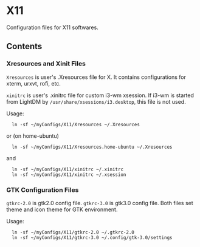 X11
===

Configuration files for X11 softwares.

## Contents

### Xresources and Xinit Files

`Xresources` is user's .Xresources file for X. It contains configurations for xterm, urxvt, rofi, etc.

`xinitrc` is user's .xinitrc file for custom i3-wm xsession. If i3-wm is started from LightDM by `/usr/share/xsessions/i3.desktop`, this file is not used.

Usage:
```
  ln -sf ~/myConfigs/X11/Xresources ~/.Xresources
```
or (on home-ubuntu)
```
  ln -sf ~/myConfigs/X11/Xresources.home-ubuntu ~/.Xresources
```
and
```
  ln -sf ~/myConfigs/X11/xinitrc ~/.xinitrc
  ln -sf ~/myConfigs/X11/xinitrc ~/.xsession
```

### GTK Configuration Files

`gtkrc-2.0` is gtk2.0 config file.
`gtkrc-3.0` is gtk3.0 config file.
Both files set theme and icon theme for GTK environment.

Usage:
```
  ln -sf ~/myConfigs/X11/gtkrc-2.0 ~/.gtkrc-2.0
  ln -sf ~/myConfigs/X11/gtkrc-3.0 ~/.config/gtk-3.0/settings
```
